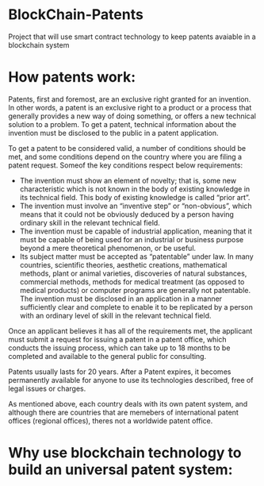 # BlockChain-Patents
Project that will use smart contract technology to keep patents avaiable in a blockchain system   

# How patents work:
Patents, first and foremost, are an exclusive right granted for an invention. In other words, a patent is an exclusive right to a product or a process that generally provides a new way of doing something, or offers a new technical solution to a problem. To get a patent, technical information about the invention must be disclosed to the public in a patent application.

To get a patent to be considered valid, a number of conditions should be met, and some conditions depend on the country where you are filing a patent request. Someof the key conditions respect below requirements:

* The invention must show an element of novelty; that is, some new characteristic which is not known in the body of existing knowledge in  its technical field. This body of existing knowledge is called “prior art”.
* The invention must involve an “inventive step” or “non-obvious”, which means that it could not be obviously deduced by a person having ordinary skill in the relevant technical field.
* The invention must be capable of industrial application, meaning that it must be capable of being used for an industrial or business purpose beyond a mere theoretical phenomenon, or be useful.
* Its subject matter must be accepted as “patentable” under law. In many countries, scientific theories, aesthetic creations, mathematical methods, plant or animal varieties, discoveries of natural substances, commercial methods, methods for medical treatment (as opposed to medical products) or computer programs are generally not patentable.
The invention must be disclosed in an application in a manner sufficiently clear and complete to enable it to be replicated by a person with an ordinary level of skill in the relevant technical field.

Once an applicant believes it has all of the requirements met, the applicant must submit a request for issuing a patent in a patent office, which conducts the issuing process, which can take up to 18 months to be completed and available to the general public for consulting.

Patents usually lasts for 20 years. After a Patent expires, it becomes permanently available for anyone to use its technologies described, free of legal issues or charges.

As mentioned above, each country deals with its own patent system, and although there are countries that are memebers of international patent offices (regional offices), theres not a worldwide patent office.


# Why use blockchain technology to build an universal patent system:

